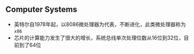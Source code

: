 ## Computer Systems

* 英特尔自1978年起，以8086微处理器为代表，不断进化，此类微处理器称为`x86`
* 芯片的计算能力发生了很大的增长，系统总线单次处理位数从16位到32位，目前到了64位
